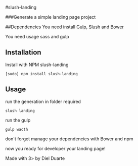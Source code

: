 #slush-landing

###Generate a simple landing page project 

##Dependencies 
You need install [Gulp](http://gulpjs.com/), [Slush](http://slushjs.github.io/#/) and [Bower](http://bower.io/)

You need usage sass and gulp

## Installation

Install with NPM slush-landing

```
[sudo] npm install slush-landing
```

## Usage
run the generation in folder required

```
slush landing 
```

run the gulp

```
gulp wacth 
```
don't forget manage your dependencies with Bower and npm

now you ready for developer your landing page!

Made with 3> by Diel Duarte